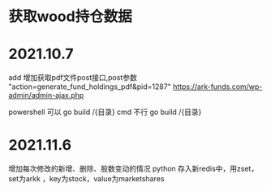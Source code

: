 # 获取wood持仓数据

# 2021.10.7 
add 增加获取pdf文件post接口,post参数 "action=generate_fund_holdings_pdf&pid=1287"
https://ark-funds.com/wp-admin/admin-ajax.php

powershell 可以 go build /{目录}
cmd  不行 go build /{目录}

# 2021.11.6 
增加每次修改的新增、删除、股数变动的情况
python 存入新redis中，用zset，set为arkk ，key为stock，value为marketshares